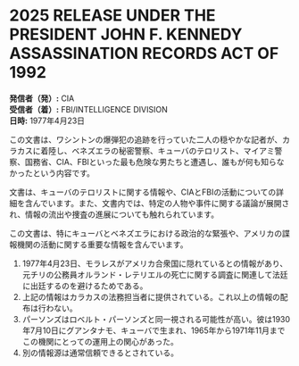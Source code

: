 # 2025 RELEASE UNDER THE PRESIDENT JOHN F. KENNEDY ASSASSINATION RECORDS ACT OF 1992

**発信者（発）:** CIA  
**受信者（着）:** FBI/INTELLIGENCE DIVISION  
**日時:** 1977年4月23日  

この文書は、ワシントンの爆弾犯の追跡を行っていた二人の穏やかな記者が、カラカスに着陸し、ベネズエラの秘密警察、キューバのテロリスト、マイアミ警察、国務省、CIA、FBIといった最も危険な男たちと遭遇し、誰もが何も知らなかったという内容です。

文書は、キューバのテロリストに関する情報や、CIAとFBIの活動についての詳細を含んでいます。また、文書内では、特定の人物や事件に関する議論が展開され、情報の流出や捜査の進展についても触れられています。

この文書は、特にキューバとベネズエラにおける政治的な緊張や、アメリカの諜報機関の活動に関する重要な情報を含んでいます。

1. 1977年4月23日、モラレスがアメリカ合衆国に隠れているとの情報があり、元チリの公務員オルランド・レテリエルの死亡に関する調査に関連して法廷に出廷するのを避けるためである。
2. 上記の情報はカラカスの法務担当者に提供されている。これ以上の情報の配布は行わない。
3. パーソンズはロベルト・パーソンズと同一視される可能性が高い。彼は1930年7月10日にグアンタナモ、キューバで生まれ、1965年から1971年11月までこの機関にとっての運用上の関心があった。
4. 別の情報源は通常信頼できるとされている。